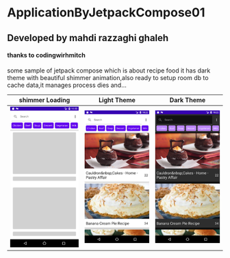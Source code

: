 # ApplicationByJetpackCompose01
## Developed by mahdi razzaghi ghaleh
#### **thanks to codingwirhmitch**

some sample of jetpack compose which is about recipe food
it has dark theme with beautiful shimmer animation,also ready to setup room db to cache data,it manages process dies and...


| shimmer Loading | Light Theme | Dark Theme |
| :---: | :---: | :---: |
| ![](screenshots/Screenshot_1623261134.png) | ![](screenshots/Screenshot_1623261152.png)  | ![](screenshots/Screenshot_1623261154.png) |

